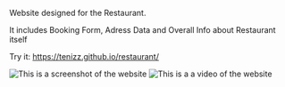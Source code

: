Website designed for the Restaurant.

It includes Booking Form, Adress Data and Overall Info about Restaurant itself

Try it: https://tenizz.github.io/restaurant/


 ![This is a screenshot of the website](/Screen%20Shot%20Flowers%20version%20001.png)
 ![This is a a video of the website](/Screen%20Shot%20Flowers%20version%20001.png)
